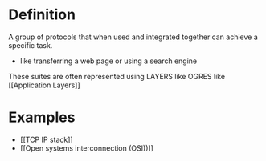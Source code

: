 # Definition
A group of protocols that when used and integrated together can achieve a specific task.
- like transferring a web page or using a search engine

These suites are often represented using LAYERS like OGRES
like [[Application Layers]]

# Examples
- [[TCP IP stack]]
- [[Open systems interconnection (OSI))]]